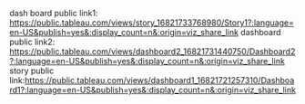 

dash board public link1: https://public.tableau.com/views/story_16821733768980/Story1?:language=en-US&publish=yes&:display_count=n&:origin=viz_share_link
dashboard public link2:
https://public.tableau.com/views/dashboard2_16821731440750/Dashboard2?:language=en-US&publish=yes&:display_count=n&:origin=viz_share_link
story public link:https://public.tableau.com/views/dashboard1_16821721257310/Dashboard1?:language=en-US&publish=yes&:display_count=n&:origin=viz_share_link
